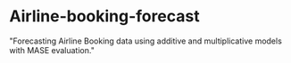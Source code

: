# Airline-booking-forecast
"Forecasting Airline Booking data using additive and multiplicative models with MASE evaluation."
